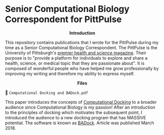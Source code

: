 # Senior Computational Biology Correspondent for PittPulse

<p align = "center">
  <b>Introduction</b>
</p>

This repository contains publications that I wrote for the PittPulse during my time as a Senior Computational Biology Correspondent. The PittPulse is the University of Pittsburgh's [premier health and science magazine](http://www.thepittpulse.org/mission/). Their purpose is to "provide a platform for individuals to explore and share a health, science, or medical topic that they are passionate about". It is composed of wonderful people who have helped me grow professionally by improving my writing and therefore my ability to express myself. 

<p align = "center">
  <b>Files</b>
</p>

📜 `Computational Docking and BADock.pdf` 

This paper introduces the concepts of [Computational Docking](https://en.wikipedia.org/wiki/Docking_(molecular)) to a broader audience since Computational Biology is my passion! After an introduction to the principles of docking which motivates the subsequent point, I introduced the audience to a new docking program that has MASSIVE potential. The software is known as [BADock](https://www.ncbi.nlm.nih.gov/pubmed/29028891). Article was published March 2018. 
